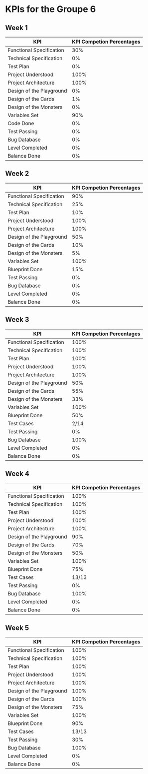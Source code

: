 # KPIs for the Groupe 6

## Week 1

| KPI  |KPI Competion Percentages  |
|---|---|
| Functional Specification  | 30%  |
| Technical Specification  | 0%  |
| Test Plan  | 0%  |
| Project Understood  | 100%  |
| Project Architecture  | 100%  |
| Design of the Playground  | 0%  |
| Design of the Cards  | 1%  |
| Design of the Monsters  | 0%  |
| Variables Set  | 90%  |
| Code Done  | 0%  |
| Test Passing  | 0%  |
| Bug Database  | 0%  |
| Level Completed  | 0%  |
| Balance Done  | 0%  |

## Week 2

| KPI  |KPI Competion Percentages  |
|---|---|
| Functional Specification  | 90%  |
| Technical Specification  | 25%  |
| Test Plan  | 10%  |
| Project Understood  | 100%  |
| Project Architecture  | 100%  |
| Design of the Playground  | 50%  |
| Design of the Cards  | 10%  |
| Design of the Monsters  | 5%  |
| Variables Set  | 100%  |
| Blueprint Done  | 15%  |
| Test Passing  | 0%  |
| Bug Database  | 0%  |
| Level Completed  | 0%  |
| Balance Done   | 0%  |

## Week 3

| KPI  |KPI Competion Percentages  |
|---|---|
| Functional Specification  | 100%  |
| Technical Specification  | 100%  |
| Test Plan  | 100%  |
| Project Understood  | 100%  |
| Project Architecture  | 100%  |
| Design of the Playground  | 50%  |
| Design of the Cards  | 55%  |
| Design of the Monsters  | 33%  |
| Variables Set  | 100%  |
| Blueprint Done  | 50%  |
| Test Cases  | 2/14 |
| Test Passing  | 0%  |
| Bug Database  | 100%  |
| Level Completed  | 0%  |
| Balance Done   | 0%  |

## Week 4

| KPI  |KPI Competion Percentages  |
|---|---|
| Functional Specification  | 100%  |
| Technical Specification  | 100%  |
| Test Plan  | 100%  |
| Project Understood  | 100%  |
| Project Architecture  | 100%  |
| Design of the Playground  | 90%  |
| Design of the Cards  | 70%  |
| Design of the Monsters  | 50%  |
| Variables Set  | 100%  |
| Blueprint Done  | 75%  |
| Test Cases  | 13/13 |
| Test Passing  | 0%  |
| Bug Database  | 100%  |
| Level Completed  | 0%  |
| Balance Done   | 0%  |

## Week 5

| KPI  |KPI Competion Percentages  |
|---|---|
| Functional Specification  | 100%  |
| Technical Specification  | 100%  |
| Test Plan  | 100%  |
| Project Understood  | 100%  |
| Project Architecture  | 100%  |
| Design of the Playground  | 100%  |
| Design of the Cards  | 100%  |
| Design of the Monsters  | 75%  |
| Variables Set  | 100%  |
| Blueprint Done  | 90%  |
| Test Cases  | 13/13 |
| Test Passing  | 30%  |
| Bug Database  | 100%  |
| Level Completed  | 0%  |
| Balance Done   | 0%  |
